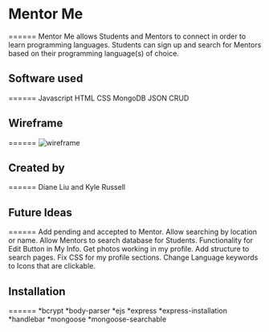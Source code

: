 # Mentor Me
======
Mentor Me allows Students and Mentors to connect in order to learn programming languages. Students can sign up and search for Mentors based on their programming language(s) of choice.

## Software used
======
Javascript
HTML
CSS
MongoDB
JSON
CRUD

## Wireframe
======
![wireframe](https://cloud.githubusercontent.com/assets/20157292/20363898/ec29bdc0-abf5-11e6-86f6-e66922979906.png)

## Created by
======
Diane Liu and Kyle Russell

## Future Ideas
======
Add pending and accepted to Mentor.
Allow searching by location or name.
Allow Mentors to search database for Students.
Functionality for Edit Button in My Info.
Get photos working in my profile.
Add structure to search pages.
Fix CSS for my profile sections.
Change Language keywords to Icons that are clickable.

## Installation
======
*bcrypt
*body-parser
*ejs
*express
*express-installation
*handlebar
*mongoose
*mongoose-searchable
